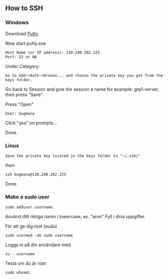 ## How to SSH


### Windows


Download [Putty](https://www.chiark.greenend.org.uk/~sgtatham/putty/latest.html)


Now start putty.exe

```
Host Name (or IP address): 130.240.202.225
Port: 22 or NA
```
Under Category:

```
Go to SSH->Auth->Browse... and choose the private key you got from the keys folder. 
```

Go back to Session and give the session a name for example: grp1-server, then press "Save".


Press "Open"

```
User: bugmana
```

Click "yes" on prompts...


Done.


### Linux

```
Save the private key located in the keys folder to "~/.ssh/"
```

then

```
ssh bugmana@130.240.202.225
```


Done.

### Make a sudo user

```
sudo adduser username
```

Använd ditt riktiga namn i lowercase, ex. "aron"
Fyll i dina uppgifter.

För att ge dig root (sudo)

```
sudo usermod -aG sudo username
```

Logga in på din användare med


```
su - username
```
Testa om du är root
 
```
sudo whoami
```
